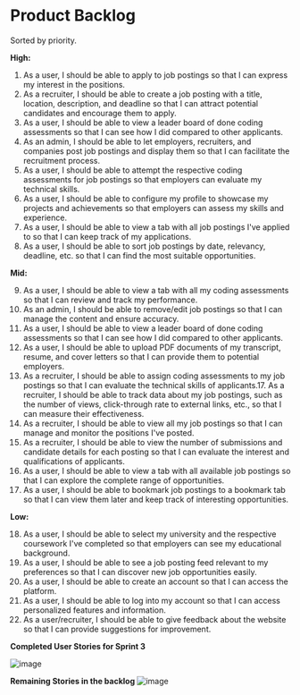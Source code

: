 # Product Backlog

Sorted by priority.

__High:__

1. As a user, I should be able to apply to job postings so that I can express my interest in the positions.
2. As a recruiter, I should be able to create a job posting with a title, location, description, and deadline so that I can attract potential candidates and encourage them to apply.
3. As a user, I should be able to view a leader board of done coding assessments so that I can see how I did compared to other applicants. 
4. As an admin, I should be able to let employers, recruiters, and companies post job postings and display them so that I can facilitate the recruitment process.
5. As a user, I should be able to attempt the respective coding assessments for job postings so that employers can evaluate my technical skills.
6. As a user, I should be able to configure my profile to showcase my projects and achievements so that employers can assess my skills and experience.
7. As a user, I should be able to view a tab with all job postings I've applied to so that I can keep track of my applications.
8. As a user, I should be able to sort job postings by date, relevancy, deadline, etc. so that I can find the most suitable opportunities.

__Mid:__

9. As a user, I should be able to view a tab with all my coding assessments so that I can review and track my performance.
10. As an admin, I should be able to remove/edit job postings so that I can manage the content and ensure accuracy.
11. As a user, I should be able to view a leader board of done coding assessments so that I can see how I did compared to other applicants.
12. As a user, I should be able to upload PDF documents of my transcript, resume, and cover letters so that I can provide them to potential employers.
13. As a recruiter, I should be able to assign coding assessments to my job postings so that I can evaluate the technical skills of applicants.17. As a recruiter, I should be able to track data about my job postings, such as the number of views, click-through rate to external links, etc., so that I can measure their effectiveness.
14. As a recruiter, I should be able to view all my job postings so that I can manage and monitor the positions I've posted.
15. As a recruiter, I should be able to view the number of submissions and candidate details for each posting so that I can evaluate the interest and qualifications of applicants.
16. As a user, I should be able to view a tab with all available job postings so that I can explore the complete range of opportunities.
17. As a user, I should be able to bookmark job postings to a bookmark tab so that I can view them later and keep track of interesting opportunities.

__Low:__

18. As a user, I should be able to select my university and the respective coursework I've completed so that employers can see my educational background.
19. As a user, I should be able to see a job posting feed relevant to my preferences so that I can discover new job opportunities easily.
20. As a user, I should be able to create an account so that I can access the platform.
21. As a user, I should be able to log into my account so that I can access personalized features and information.
22. As a user/recruiter, I should be able to give feedback about the website so that I can provide suggestions for improvement.



__Completed User Stories for Sprint 3__

![image](https://github.com/CSCC012023/final-project-s23-p-pioneers/assets/104747956/f6bd628e-4b49-4645-9139-94912b3a517b)


__Remaining Stories in the backlog__
![image](https://github.com/CSCC012023/final-project-s23-p-pioneers/assets/104747956/f8f3ea48-46e7-4775-90d3-ac76b3cd09cc)

